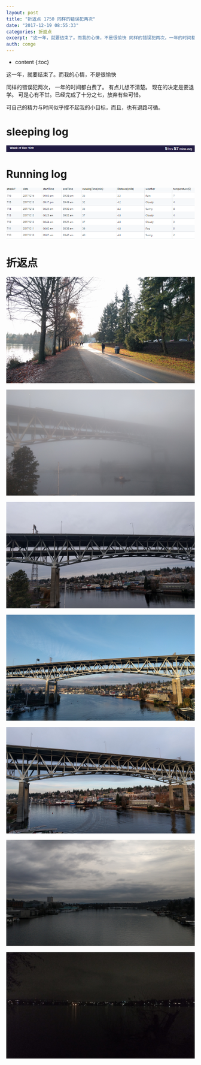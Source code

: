 ```yaml
---
layout: post
title: "折返点 1750 同样的错误犯两次"
date: "2017-12-19 08:55:33"
categories: 折返点
excerpt: "这一年，就要结束了。而我的心情，不是很愉快 同样的错误犯两次，一年的时间都白费了。有点儿想不清楚。现在的决定是要退学。 可是心有不甘。已经完成了..."
auth: conge
---
```

* content
{:toc}


这一年，就要结束了。而我的心情，不是很愉快

同样的错误犯两次，
一年的时间都白费了。
有点儿想不清楚。
现在的决定是要退学。 可是心有不甘。已经完成了十分之七，放弃有些可惜。

可自己的精力与时间似乎撑不起我的小目标，而且，也有退路可循。



# sleeping log

![](/assets/images/折返点/118382-3f81ed1a16d29b48.png)

# Running log

![](/assets/images/折返点/118382-cf337ce0cb4ade99.png)

# 折返点

![20171210.jpg](/assets/images/折返点/118382-fa74768511f953a6.jpg)

![20171211.jpg](/assets/images/折返点/118382-6232f4f45e6f65ec.jpg)

![20171212.jpg](/assets/images/折返点/118382-68e4a5499b18cec9.jpg)

![20171213.jpg](/assets/images/折返点/118382-780dbaa5ad9147dc.jpg)

![20171214.jpg](/assets/images/折返点/118382-60ab7c6152986e8f.jpg)

![20171215.jpg](/assets/images/折返点/118382-328ae3a8957a0c26.jpg)

![20171216.jpg](/assets/images/折返点/118382-29a0ce5d23b789fc.jpg)
